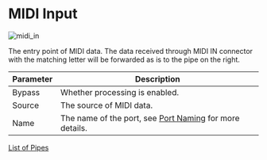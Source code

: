 # MIDI Input

![midi_in](https://blokas.io/images/midihub/pipes/midi_in.svg)

The entry point of MIDI data. The data received through MIDI IN connector with the matching letter will be forwarded as is to the pipe on the right.

| Parameter | Description                    |
| --------- | ------------------------------ |
| Bypass    | Whether processing is enabled. |
| Source    | The source of MIDI data.       |
| Name      | The name of the port, see [Port Naming](port-naming.md) for more details. |

<span class="blokas-web-hide">

[List of Pipes](index.md#the-list-of-pipes)

</span>
